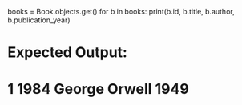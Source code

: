 books = Book.objects.get()
for b in books:
    print(b.id, b.title, b.author, b.publication_year)

# Expected Output:
# 1 1984 George Orwell 1949
